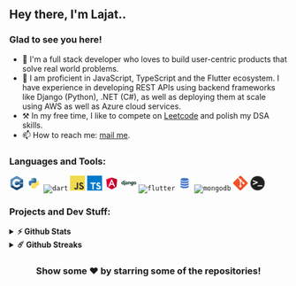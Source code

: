 <!-- ![](https://raw.githubusercontent.com/halfrost/halfrost/master/icons/header_.png) -->

<!--
Hey there..
<br>

![Lajat's github activity graph](https://activity-graph.herokuapp.com/graph?username=Lazeeez&theme=react-dark)
<img src="https://imgur.com/Z9n1y5S.gif" height=47% width=47% align="right" >
<h3 align="center">An enthusiast ❤</h3>
<p><i> Hi, I'm Lajat a Final year CS Undergrad from Vishwakarma Institute of Technology, Pune. I'm a Tech Enthusiast, Full stack Web Developer in practice and an Open Source Contributer. I love to explore and learn about new domains.</i></p>


<ul>
<li> 🌱 <b>I’m currently practicing</b> : <code>Full Stack</code>, <code>Frappe & Angular</code></li>
<li> 💬 <b>Ask me about</b> : <code>Cloud Architecture</code>, <code>Algorithms</code>, <code>Open Source</code>, <code>C++</code></li>
<li> 📫 <b>How to reach me</b> : <code><a href="https://www.linkedin.com/in/lajat-manekar-50137317a/">LinkedIn</a></code></li>
<li>📄 <b>Know about my experiences</b>: <code><a href="https://drive.google.com/file/d/1EdwGbz9TRcKrbqytmB9OsKMGyLZxoCn2/view?usp=sharing"> Lajat's Resume</li>
</ul>

<h3> 🛠 &nbsp;Tech Stack</h3>

- 💻 &nbsp;
  ![C++](https://img.shields.io/badge/-C++-333333?style=flat&logo=C%2B%2B&logoColor=00599C)
- 🌐 &nbsp;
  ![Python](https://img.shields.io/badge/-Python-333333?style=flat&logo=Python)
  ![Javascript](https://img.shields.io/badge/-Javascript-333333?style=flat&logo=Javascript&logoColor=1572B6)
  ![Angular](https://img.shields.io/badge/-Angular-333333?style=flat&logo=Angular)
  ![Frappe](https://img.shields.io/badge/-Frappe-333333?style=flat&logo=Frappe&logoColor=563D7C)
  
- 🛢 &nbsp;
  ![Firebase](https://img.shields.io/badge/-Firebase-333333?style=flat&logo=Firebase)
- ⚙️ &nbsp;
  ![Git](https://img.shields.io/badge/-Git-333333?style=flat&logo=git)
  ![GitHub](https://img.shields.io/badge/-GitHub-333333?style=flat&logo=github)
- 🔧 &nbsp;
  ![Visual Studio Code](https://img.shields.io/badge/-Visual%20Studio%20Code-333333?style=flat&logo=visual-studio-code&logoColor=007ACC)

![age](https://img.shields.io/badge/age-20-blue)
![focus](https://img.shields.io/badge/focus-FullStack-brightgreen)
![living](https://img.shields.io/badge/living-INDIA-3c9)

<!-- 
<img align="right" alt="Coding" width="400" src="https://cdn.dribbble.com/users/2646423/screenshots/5507196/computer.gif"> -->

<!--
<h3 align="left">Coding Profiles</h3>
<p align="left">
<a href="https://codeforces.com/profile/Lazeez" target="blank"><img align="center" src="https://cdn.jsdelivr.net/npm/simple-icons@3.0.1/icons/codeforces.svg" alt="Lazeez" height="30" width="40" /></a>
<a href="https://leetcode.com/lazeeez/" target="blank"><img align="center" src="https://cdn.jsdelivr.net/npm/simple-icons@3.0.1/icons/leetcode.svg" alt="lazeeez" height="30" width="40" /></a>
</p>

<br>

<div align="center">
 
<!--  <p align="left"> <img src="https://github-profile-trophy.vercel.app/?username=yashikajotwani12&theme=dark" alt="yashikajotwani12"> </p>

<p align="left"> <img src="https://github-readme-streak-stats.herokuapp.com/?user=yashikajotwani12&theme=dark" alt="yashikajotwani12" > </p>

<p align="left"> <img src="https://github-readme-stats.vercel.app/api/top-langs?username=yashikajotwani12&show_icons=true&locale=en&layout=compact&theme=dark" alt="yashikajotwani12" > </p>

<p align="left"> <img src="https://github-readme-stats.vercel.app/api?username=yashikajotwani12&show_icons=true&locale=en&theme=dark" alt="yashikajotwani12" ></p>  -->
  

<!--
  <center>
<h2 align="center">Git Hub Stats</h2>

<p align="center"><img src="https://metrics.lecoq.io/Lazeeez" alt="Github Metrics"></p>

<h3 align="center">Show some ❤ by <img src="https://imgur.com/o7ncZFp.jpg" height=25px width=25px> some repositories .</h3>
</center>
  
---
<div align="center">
 <h2>Connect Me In</h2>
  
[<img src="https://img.shields.io/badge/linkedin-%230077B5.svg?&style=for-the-badge&logo=linkedin&logoColor=white">](https://www.linkedin.com/in/lajat-manekar-50137317a/)

</div>
<div>
<h2>Github Wrapped 2021</h2>
  
[![GitHub Trends SVG](https://api.githubtrends.io/user/svg/Lazeeez/langs?time_range=one_year&include_private=True&compact=True&theme=dark)](https://githubtrends.io)
</div>

-->

## Hey there, I'm Lajat..

### Glad to see you here! &nbsp;

- 📍 I'm a full stack developer who loves to build user-centric products that solve real world problems.
- 🔧 I am proficient in JavaScript, TypeScript and the Flutter ecosystem. I have experience in developing REST APIs using backend frameworks like Django (Python), .NET (C#), as well as deploying them at scale using AWS as well as Azure cloud services.
- ⚒  In my free time, I like to compete on [Leetcode](https://leetcode.com/lazeeez/) and polish my DSA skills.
- 📫 How to reach me: [mail me](mailto:lajatm9@gmail.com).

### Languages and Tools:

<code><img height="27" src="https://raw.githubusercontent.com/github/explore/180320cffc25f4ed1bbdfd33d4db3a66eeeeb358/topics/cpp/cpp.png" alt="cpp"></code>
<code><img height="27" src="https://raw.githubusercontent.com/github/explore/80688e429a7d4ef2fca1e82350fe8e3517d3494d/topics/python/python.png" alt="python"></code>
<code><img height="27" src="https://upload.wikimedia.org/wikipedia/commons/7/7e/Dart-logo.png" alt="dart"></code>
<code><img height="27" src="https://raw.githubusercontent.com/github/explore/80688e429a7d4ef2fca1e82350fe8e3517d3494d/topics/javascript/javascript.png" alt="javascript"></code>
<code><img height="27" src="https://raw.githubusercontent.com/github/explore/80688e429a7d4ef2fca1e82350fe8e3517d3494d/topics/typescript/typescript.png" alt="typescript"></code>
<code><img height="27" src="https://raw.githubusercontent.com/github/explore/80688e429a7d4ef2fca1e82350fe8e3517d3494d/topics/angular/angular.png" alt="angular"></code>
<code><img height="27" src="https://raw.githubusercontent.com/github/explore/7456fdff59816d37ef383a6c8f32a26ff7332db2/topics/django/django.png" alt="django"></code>
<code><img height="27" src="https://upload.wikimedia.org/wikipedia/commons/1/17/Google-flutter-logo.png" alt="flutter"></code>
<code><img height="27" src="https://raw.githubusercontent.com/github/explore/80688e429a7d4ef2fca1e82350fe8e3517d3494d/topics/sql/sql.png" alt="sql"></code>
<code><img height="27" src="https://encrypted-tbn0.gstatic.com/images?q=tbn%3AANd9GcSTTzPAw-55ssm1Im594xYZ9eRQu2JylrkYLg&usqp=CAU" alt="mongodb"></code>
<code><img height="27" src="https://raw.githubusercontent.com/devicons/devicon/master/icons/git/git-original.svg" alt="git"></code>
<code><img height="27" src="https://raw.githubusercontent.com/github/explore/80688e429a7d4ef2fca1e82350fe8e3517d3494d/topics/terminal/terminal.png" alt="terminal"></code>

### Projects and Dev Stuff:

<details>	
  <summary><b>⚡ Github Stats</b></summary>

  <br />
  <img height="180em" src="https://github-readme-stats.vercel.app/api?username=Lazeeez&show_icons=true&theme=radical&count_private=true&include_all_commits=true"/>
  &nbsp;
  <img height="180em" src="https://github-readme-stats.vercel.app/api/top-langs/?username=Lazeeez&show_icons=true&theme=radical&layout=compact"/>
</details>

<details>	
  <summary><b>☄️ Github Streaks</b></summary>

  <br />
  <img height="180em" src="https://github-readme-streak-stats.herokuapp.com/?user=Lazeeez&theme=radical" />
</details>

<div align="center">

### Show some ❤️ by starring some of the repositories!

</div>
